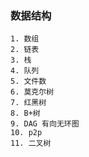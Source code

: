 ### 数据结构
    1. 数组
    2. 链表
    3. 栈
    4. 队列
    5. 文件数
    6. 莫克尔树
    7. 红黑树
    8. B+树
    9. DAG 有向无环图
    10. p2p 
    11. 二叉树